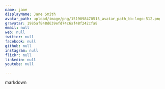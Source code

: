 ```yaml
---
name: jane
displayName: Jane Smith
avatar_path: upload/image/png/1519098470515_avatar_path_bb-logo-512.png
gravatar: 1985af848d639efd74c6af48f242cfa8
email: null
web: null
twitter: null
facebook: null
github: null
instagram: null
flickr: null
linkedin: null
youtube: null

---
```


markdown

